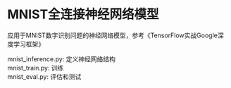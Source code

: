 # MNIST全连接神经网络模型
应用于MNIST数字识别问题的神经网络模型，参考《TensorFlow实战Google深度学习框架》  

mnist_inference.py: 定义神经网络结构      
mnist_train.py: 训练     
mnist_eval.py: 评估和测试
